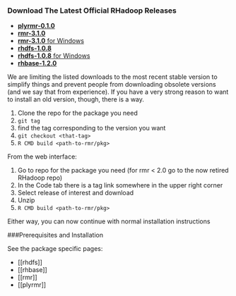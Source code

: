 ### Download The Latest Official RHadoop Releases

* [__plyrmr-0.1.0__](http://goo.gl/uIi2KS)
* [__rmr-3.1.0__](http://goo.gl/dvBric)
* [__rmr-3.1.0__ for Windows](http://goo.gl/RINTCJ)
* [__rhdfs-1.0.8__](https://github.com/RevolutionAnalytics/rhdfs/blob/master/build/rhdfs_1.0.8.tar.gz?raw=true)
* [__rhdfs-1.0.8__ for Windows](https://github.com/RevolutionAnalytics/rhdfs/blob/master/build/rhdfs_1.0.8.zip?raw=true)
* [__rhbase-1.2.0__](https://github.com/RevolutionAnalytics/rhbase/blob/master/build/rhbase_1.2.0.tar.gz?raw=true)

We are limiting the listed downloads to the most recent stable version to simplify things and prevent people from downloading obsolete versions (and we say that from experience). If you have a very strong reason to want to install an old version, though, there is a way.

1. Clone the repo for the package you need
2. `git tag`
3. find the tag corresponding to the version you want
4. `git checkout <that-tag>`
5. `R CMD build <path-to-rmr/pkg>`

From the web interface:

1. Go to repo for the package you need (for rmr < 2.0 go to the now retired RHadoop repo)
2. In the Code tab there is a tag link somewhere in the upper right corner
3. Select release of interest and download
4. Unzip
5. `R CMD build <path-to-rmr/pkg>`

Either way, you can now continue with normal installation instructions

###Prerequisites and Installation

See the package specific pages:

* [[rhdfs]]
* [[rhbase]]
* [[rmr]]
* [[plyrmr]]
